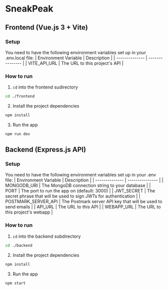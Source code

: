# SneakPeak

## Frontend (Vue.js 3 + Vite)

### Setup

You need to have the following environment variables set up in your .env.local file:
| Environment Variable | Description |
| -------------- | --------------- |
| VITE_API_URL | The URL to this project's API |

### How to run

1. `cd` into the frontend sudirectory

```sh
cd ./frontend
```

2. Install the project dependencies

```sh
npm install
```

3. Run the app

```sh
npm run dev
```

## Backend (Express.js API)

### Setup

You need to have the following environment variables set up in your .env file:
| Environment Variable | Description |
| -------------- | --------------- |
| MONGODB_URI | The MongoDB connection string to your database |
| PORT | The port to run the app on (default: 3000) |
| JWT_SECRET | The secret phrase that will be used to sign JWTs for authentication |
| POSTMARK_SERVER_API | The Postmark server API key that will be used to send emails |
| API_URL | The URL to this API |
| WEBAPP_URL | The URL to this project's webapp |

### How to run

1. `cd` into the backend subdirectory

```sh
cd ./backend
```

2. Install the project dependencies

```sh
npm install
```

3. Run the app

```sh
npm start
```
